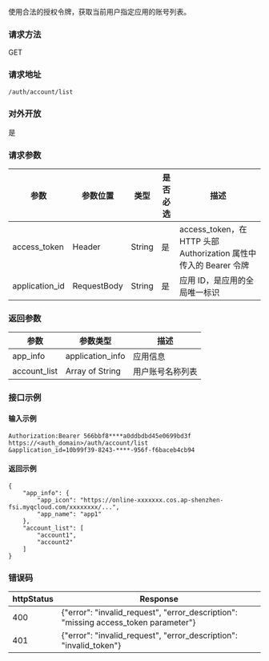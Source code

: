 
使用合法的授权令牌，获取当前用户指定应用的账号列表。

### 请求方法
GET
### 请求地址
```
/auth/account/list
```
### 对外开放
是
### 请求参数
| 参数           | 参数位置    | 类型   | 是否必选 | 描述                                                         |
| -------------- | ----------- | ------ | -------- | ------------------------------------------------------------ |
| access_token   | Header      | String | 是       | access_token，在 HTTP 头部Authorization 属性中传入的 Bearer 令牌 |
| application_id | RequestBody | String | 是       | 应用 ID，是应用的全局唯一标识                                |


### 返回参数
| 参数         | 参数类型         | 描述             |
| ------------ | ---------------- | ---------------- |
| app_info     | application_info | 应用信息         |
| account_list | Array of String  | 用户账号名称列表 |

### 接口示例
#### 输入示例
```
Authorization:Bearer 566bbf8****a0ddbdbd45e0699bd3f
https://<auth_domain>/auth/account/list
&application_id=10b99f39-8243-****-956f-f6baceb4cb94
```
#### 返回示例
```
{
	"app_info": {
		"app_icon": "https://online-xxxxxxx.cos.ap-shenzhen-fsi.myqcloud.com/xxxxxxxx/...",
		"app_name": "app1"
	},
	"account_list": [
		"account1",
		"account2"
	]
}
```

### 错误码
| httpStatus | Response                                                     |
| ---------- | ------------------------------------------------------------ |
| 400        | {"error":  "invalid_request", "error_description": "missing  access_token parameter"} |
| 401        | {"error":  "invalid_request", "error_description":  "invalid_token"} |



